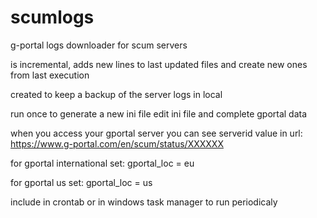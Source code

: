 # scumlogs
g-portal logs downloader for scum servers

is incremental, adds new lines to last updated files and create new ones from last execution

created to keep a backup of the server logs in local

run once to generate a new ini file
edit ini file and complete gportal data

when you access your gportal server you can see serverid value in url:
  https://www.g-portal.com/en/scum/status/XXXXXX

for gportal international set:
  gportal_loc = eu
 
for gportal us set:
  gportal_loc = us

include in crontab or in windows task manager to run periodicaly


